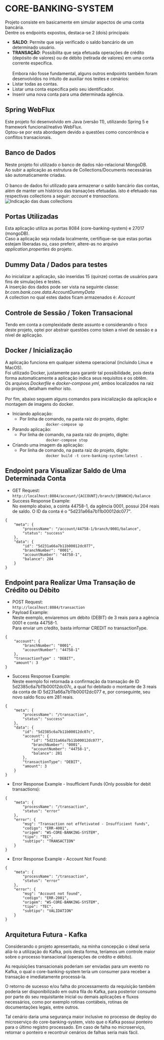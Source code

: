 # CORE-BANKING-SYSTEM
Projeto consiste em basicamente em simular aspectos de uma conta bancária.<br/>
Dentre os endpoints expostos, destaca-se 2 (dois) principais: <br/>
* <b>SALDO</b>: Permite que seja verificado o saldo bancário de um determinado usuário.<br/>
* <b>TRANSAÇÃO</b>: Possibilita que seja efetuada operações de crédito (depósito de valores) ou de débito (retirada de valores) em uma conta corrente específica.<br/><br/>
Embora não fosse fundamental, alguns outros endpoints também foram desenvolvidos no intuito de auxiliar nos testes e cenários:<br/>
* Listar todas as contas.<br/>
* Listar uma conta específica pelo seu identificador.<br/>
* Inserir uma nova conta para uma determinada agência.<br/>

## Spring WebFlux
Este projeto foi desenvolvido em Java (versão 11), utilizando Spring 5 e framework funcional/reativo WebFlux.<br/>
Optou-se por esta abordagem devido a questões como concorrência e conflitos transacionais.

## Banco de Dados<br/>
Neste projeto foi utilizado o banco de dados não-relacional MongoDB.<br/>
Ao subir a aplicação as estrutura de Collections/Documents necessárias são automaticamente criadas.<br/><br/>
O banco de dados foi utilizado para armazenar o saldo bancário das contas, além de manter um histórico das transações efetuadas. isto é efetuado nas respectivas collections a seguir: <i>account</i> e <i>transactions</i>.<br/>
![Indicação das duas collections](https://i.imgur.com/UoJt8Xa.png)

## Portas Utilizadas
Esta aplicação utiliza as portas 8084 (core-banking-system) e 27017 (mongoDB).<br/>
Caso a aplicação seja rodada localmente, certifique-se que estas portas estejam liberadas ou, caso preferir, altere-as no arquivo <i>application.properties</i> do projeto.

## Dummy Data / Dados para testes
Ao inicializar a aplicação, são inseridas 15 (quinze) contas de usuários para fins de simulações e testes.<br/>
A inserção dos dados pode ser vista na seguinte classe: <i>br.com.bank.core.data.AccountDummyData</i><br/>
A collection no qual estes dados ficam armazenados é: <i>Account</i>

## Controle de Sessão / Token Transacional
Tendo em conta a complexidade deste assunto e considerando o foco deste projeto, optei por abstrair questões como token a nível de sessão e a nível de aplicação.

## Docker / Inicialização
A aplicação funciona em qualquer sistema operacional (incluindo Linux e MacOS).<br/>
Foi utilizado Docker, justamente para garantir tal possibilidade, pois desta forma automaticamente a aplicação indica seus requisitos e os obtêm.<br/>
Os arquivos <i>Dockerfile</i> e <i>docker-compose.yml</i>, ambos localizados na raiz do projeto, detalham melhor isto.<br/><br/>
Por fim, abaixo seguem alguns comandos para inicialização da aplicação e montagem de imagens do docker.<br/>

* Iniciando aplicação:
    * Por linha de comando, na pasta raiz do projeto, digite:<br/>
      ```            docker-compose up```
* Parando aplicação:
    * Por linha de comando, na pasta raiz do projeto, digite:<br/>
      ```            docker-compose stop```
* Criando uma imagem da aplicação:
    * Por linha de comando, na pasta raiz do projeto, digite:<br/>
      ```            docker build -t core-banking-system:latest .```

## Endpoint para Visualizar Saldo de Uma Determinada Conta
* GET Request:<br/>
```http://localhost:8084/account/{ACCOUNT}/branch/{BRANCH}/balance```
* Success Response Example:<br/>
No exemplo abaixo, a cointa 44758-1, da agência 0001, possui 204 reais de saldo.
O ID da conta é o "5d231a66a7b11b00012dc077".
```
{
    "meta": {
        "processName": "/account/44758-1/branch/0001/balance",
        "status": "success"
    },
    "data": {
        "id": "5d231a66a7b11b00012dc077",
        "branchNumber": "0001",
        "accountNumber": "44758-1",
        "balance": 284
    }
}
```

## Endpoint para Realizar Uma Transação de Crédito ou Débito
* POST Request:<br/>
```http://localhost:8084/transaction```
* Payload Example:<br/>
Neste exemplo, enviaremos um débito (DEBIT) de 3 reais para a agência 0001 e conta 44758-1.<br/>
Para enviar um cŕedito, basta informar CREDIT no transactionType.
```
{
	"account": {
    	"branchNumber": "0001",
    	"accountNumber": "44758-1"
	},
	"transactionType" : "DEBIT",
	"amount": 3
}
```
* Success Response Example:<br/>
Neste exemplo foi retornada a confirmação da transação de ID 5d2385c6a7b11b00012dc07c, a qual foi debitado o montante de 3 reais da conta de ID 5d231a66a7b11b00012dc077 e, por conseguinte, seu novo saldo ficou em 281 reais.
```
{
    "meta": {
        "processName": "/transaction",
        "status": "success"
    },
    "data": {
        "id": "5d2385c6a7b11b00012dc07c",
        "account": {
            "id": "5d231a66a7b11b00012dc077",
            "branchNumber": "0001",
            "accountNumber": "44758-1",
            "balance": 281
        },
        "transactionType": "DEBIT",
        "amount": 3
    }
}
```
* Error Response Example - Insufficient Funds (Only possible for debit transactions):
```
{
    "meta": {
        "processName": "/transaction",
        "status": "error"
    },
    "error": {
        "msg": "Transaction not effetivated - Insufficient funds",
        "codigo": "ERR-4001",
        "origem": "WS-CORE-BANKING-SYSTEM",
        "tipo": "TEC",
        "subtipo": "TRANSACTION"
    }
}
```
* Error Response Example - Account Not Found:
```
{
    "meta": {
        "processName": "/transaction",
        "status": "error"
    },
    "error": {
        "msg": "Account not found",
        "codigo": "ERR-2001",
        "origem": "WS-CORE-BANKING-SYSTEM",
        "tipo": "TEC",
        "subtipo": "VALIDATION"
    }
}
```
## Arquitetura Futura - Kafka<br/>
Considerando o projeto apresentado, na minha concepção o ideal seria aliá-lo a utilização do Kafka, pois desta forma, teríamos um controle maior sobre o processo transacional (operações de crédito e débito).<br/>

As requisições transacionais poderiam ser enviadas para um evento no Kafka, o qual o core-banking-system tería um consumer para receber a transação e imediatamente processá-la.<br/>

O retorno de sucesso e/ou falha do processamento da requisição também poderia ser disponibilizado em outra fila do Kafka, para posterior consumo por parte do seu requisitante inicial ou demais aplicações e fluxos necessários, como por exemplo rotinas contábeis, rotinas de documentações legais, entre outros.<br/>

Tal cenário daria uma segurança maior inclusive no processo de deploy do microserviço do core-banking-system, visto que o Kafka possui ponteiro para o último registro processado. Em caso de falha no microserviço, retornar o ponteiro e recontruir cenários de falhas sería mais fácil.
